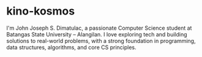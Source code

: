 # kino-kosmos
I'm John Joseph S. Dimatulac, a passionate Computer Science student at Batangas State University – Alangilan. I love exploring tech and building solutions to real-world problems, with a strong foundation in programming, data structures, algorithms, and core CS principles.
